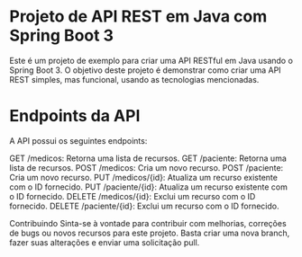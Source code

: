 # Projeto de API REST em Java com Spring Boot 3

Este é um projeto de exemplo para criar uma API RESTful em Java usando o Spring Boot 3. O objetivo deste projeto é demonstrar como criar uma API REST simples, mas funcional, usando as tecnologias mencionadas.

# Endpoints da API
A API possui os seguintes endpoints:

GET /medicos: Retorna uma lista de recursos.
GET /paciente: Retorna uma lista de recursos.
POST /medicos: Cria um novo recurso.
POST /paciente: Cria um novo recurso.
PUT /medicos/{id}: Atualiza um recurso existente com o ID fornecido.
PUT /paciente/{id}: Atualiza um recurso existente com o ID fornecido.
DELETE /medicos/{id}: Exclui um recurso com o ID fornecido.
DELETE /paciente/{id}: Exclui um recurso com o ID fornecido.

Contribuindo
Sinta-se à vontade para contribuir com melhorias, correções de bugs ou novos recursos para este projeto. Basta criar uma nova branch, fazer suas alterações e enviar uma solicitação pull.
